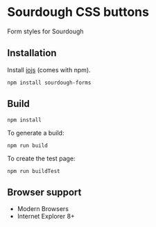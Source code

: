 # Sourdough CSS buttons

Form styles for Sourdough

## Installation

Install [iojs](http://iojs.org) (comes with npm).

```
npm install sourdough-forms
```

## Build

```
npm install
```

To generate a build:

```
npm run build
```

To create the test page:

```
npm run buildTest
```

## Browser support

* Modern Browsers
* Internet Explorer 8+
